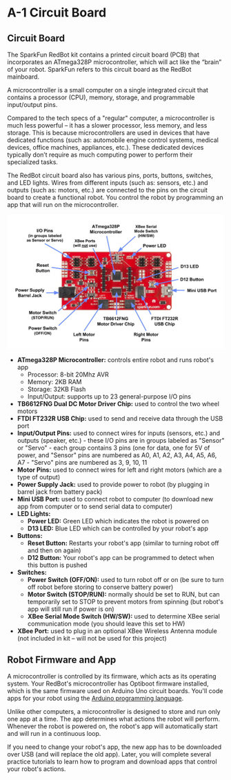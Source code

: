 # A-1 Circuit Board

## Circuit Board

The SparkFun RedBot kit contains a printed circuit board \(PCB\) that incorporates an ATmega328P microcontroller, which will act like the “brain” of your robot. SparkFun refers to this circuit board as the RedBot mainboard.

A microcontroller is a small computer on a single integrated circuit that contains a processor \(CPU\), memory, storage, and programmable input/output pins.

Compared to the tech specs of a "regular" computer, a microcontroller is much less powerful – it has a slower processor, less memory, and less storage. This is because microcontrollers are used in devices that have dedicated functions \(such as: automobile engine control systems, medical devices, office machines, appliances, etc.\). These dedicated devices typically don’t require as much computing power to perform their specialized tasks.

The RedBot circuit board also has various pins, ports, buttons, switches, and LED lights. Wires from different inputs \(such as: sensors, etc.\) and outputs \(such as: motors, etc.\) are connected to the pins on the circuit board to create a functional robot. You control the robot by programming an app that will run on the microcontroller.

![RedBot Circuit Board](../../.gitbook/assets/redbot-mainboard-annotated.jpg)

* **ATmega328P Microcontroller:**  controls entire robot and runs robot's app
  * Processor:  8-bit 20Mhz AVR
  * Memory:  2KB RAM
  * Storage:  32KB Flash
  * Input/Output: supports up to 23 general-purpose I/O pins
* **TB6612FNG Dual DC Motor Driver Chip:**  used to control the two wheel motors
* **FTDI FT232R USB Chip:**  used to send and receive data through the USB port
* **Input/Output Pins:**  used to connect wires for inputs \(sensors, etc.\) and outputs \(speaker, etc.\) - these I/O pins are in groups labeled as "Sensor" or "Servo" - each group contains 3 pins \(one for data, one for 5V of power, and "Sensor" pins are numbered as A0, A1, A2, A3, A4, A5, A6, A7 - "Servo" pins are numbered as 3, 9, 10, 11
* **Motor Pins:**  used to connect wires for left and right motors \(which are a type of output\)
* **Power Supply Jack:**  used to provide power to robot \(by plugging in barrel jack from battery pack\)
* **Mini USB Port:**  used to connect robot to computer \(to download new app from computer or to send serial data to computer\)
* **LED Lights:**
  * **Power LED:**  Green LED which indicates the robot is powered on
  * **D13 LED:**  Blue LED which can be controlled by your robot's app
* **Buttons:**
  * **Reset Button:**  Restarts your robot's app \(similar to turning robot off and then on again\)
  * **D12 Button:**  Your robot's app can be programmed to detect when this button is pushed
* **Switches:**
  * **Power Switch \(OFF/ON\):**  used to turn robot off or on \(be sure to turn off robot before storing to conserve battery power\)
  * **Motor Switch \(STOP/RUN\):** normally should be set to RUN, but can temporarily set to STOP to prevent motors from spinning \(but robot's app will still run if power is on\)
  * **XBee Serial Mode Switch \(HW/SW\):**  used to determine XBee serial communication mode \(you should leave this set to HW\)
* **XBee Port:**  used to plug in an optional XBee Wireless Antenna module \(not included in kit – will not be used for this project\)

## Robot Firmware and App

A microcontroller is controlled by its firmware, which acts as its operating system. Your RedBot's microcontroller has Optiboot firmware installed, which is the same firmware used on Arduino Uno circuit boards. You'll code apps for your robot using the [Arduino programming language](../../references/arduino.md).

Unlike other computers, a microcontroller is designed to store and run only one app at a time. The app determines what actions the robot will perform. Whenever the robot is powered on, the robot's app will automatically start and will run in a continuous loop.

If you need to change your robot's app, the new app has to be downloaded over USB \(and will replace the old app\). Later, you will complete several practice tutorials to learn how to program and download apps that control your robot's actions.

